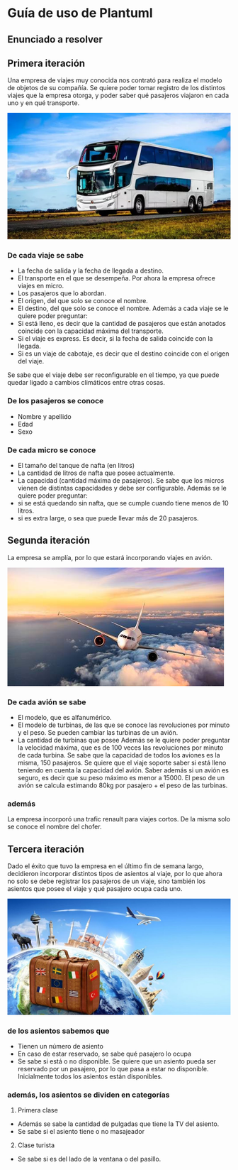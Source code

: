 # Guía de uso de Plantuml 

## Enunciado a resolver

## Primera iteración
Una empresa de viajes muy conocida nos contrató para realiza el modelo de objetos de su compañía. 
Se quiere poder tomar registro de los distintos viajes que la empresa otorga, y poder saber qué pasajeros viajaron en cada uno y en qué transporte.

<img src="viajes.jpg">

### De cada viaje se sabe
* La fecha de salida y la fecha de llegada a destino.
* El transporte en el que se desempeña. Por ahora la empresa ofrece viajes en micro.
* Los pasajeros que lo abordan.
* El origen, del que solo se conoce el nombre.
* El destino, del que solo se conoce el nombre.
Además a cada viaje se le quiere poder preguntar:
* Si está lleno, es decir que la cantidad de pasajeros que están anotados coincide con la capacidad máxima del transporte.
* Si el viaje es express. Es decir, si la fecha de salida coincide con la llegada.
* Si es un viaje de cabotaje, es decir que el destino coincide con el origen del viaje.

Se sabe que el viaje debe ser reconfigurable en el tiempo, ya que puede quedar ligado a cambios climáticos entre otras cosas.

### De los pasajeros se conoce
* Nombre y apellido
* Edad
* Sexo

### De cada micro se conoce
* El tamaño del tanque de nafta (en litros)
* La cantidad de litros de nafta que posee actualmente.
* La capacidad (cantidad máxima de pasajeros). Se sabe que los micros vienen de distintas capacidades y debe ser configurable.
Además se le quiere poder preguntar:
*  si se está quedando sin nafta, que se cumple cuando tiene menos de 10 litros.
*  si es extra large, o sea que puede llevar más de 20 pasajeros.

## Segunda iteración
La empresa se amplía, por lo que estará incorporando viajes en avión. 

<img src="viajeAvion.jpg">

### De cada avión se sabe
* El modelo, que es alfanumérico.
* El modelo de turbinas, de las que se conoce las revoluciones por minuto y el peso. Se pueden cambiar las turbinas de un avión.
* La cantidad de turbinas que posee
Además se le quiere poder preguntar la velocidad máxima, que es de 100 veces las revoluciones por minuto de cada turbina.
Se sabe que la capacidad de todos los aviones es la misma, 150 pasajeros. Se quiere que el viaje soporte saber si está lleno teniendo en cuenta la capacidad del avión.
Saber además si un avión es seguro, es decir que su peso máximo es menor a 15000. 
El peso de un avión se calcula estimando 80kg por pasajero + el peso de las turbinas.

### además
La empresa incorporó una trafic renault para viajes cortos. De la misma solo se conoce el nombre del chofer.

## Tercera iteración
Dado el éxito que tuvo la empresa en el último fin de semana largo, decidieron incorporar distintos tipos de asientos al viaje, por lo que ahora no solo se debe registrar los pasajeros de un viaje, sino también los asientos que posee el viaje y qué pasajero ocupa cada uno.

<img src="viajesPremium.jpg">

### de los asientos sabemos que
* Tienen un número de asiento
* En caso de estar reservado, se sabe qué pasajero lo ocupa
* Se sabe si está o no disponible.
Se quiere que un asiento pueda ser reservado por un pasajero, por lo que pasa a estar no disponible. Inicialmente todos los asientos están disponibles.

### además, los asientos se dividen en categorías
1. Primera clase
  * Además se sabe la cantidad de pulgadas que tiene la TV del asiento.
  * Se sabe si el asiento tiene o no masajeador
2. Clase turista
  * Se sabe si es del lado de la ventana o del pasillo.



